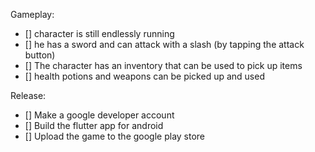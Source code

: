Gameplay:
  - [] character is still endlessly running
  - [] he has a sword and can attack with a slash (by tapping the attack button)
  - [] The character has an inventory that can be used to pick up items
  - [] health potions and weapons can be picked up and used

Release:
  - [] Make a google developer account
  - [] Build the flutter app for android
  - [] Upload the game to the google play store